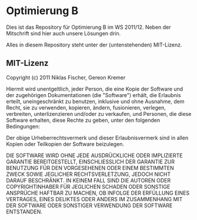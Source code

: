 Optimierung B
=============

Dies ist das Repository für Optimierung B im WS 2011/12.
Neben der Mitschrift sind hier auch unsere Lösungen drin.

Alles in diesem Repository steht unter der (untenstehenden) MIT-Lizenz.


MIT-Lizenz
----------

Copyright (c) 2011 Niklas Fischer, Gereon Kremer

Hiermit wird unentgeltlich, jeder Person, die eine Kopie der Software und der zugehörigen Dokumentationen (die "Software") erhält, die Erlaubnis erteilt, uneingeschränkt zu benutzen, inklusive und ohne Ausnahme, dem Recht, sie zu verwenden, kopieren, ändern, fusionieren, verlegen, verbreiten, unterlizenzieren und/oder zu verkaufen, und Personen, die diese Software erhalten, diese Rechte zu geben, unter den folgenden Bedingungen:

Der obige Urheberrechtsvermerk und dieser Erlaubnisvermerk sind in allen Kopien oder Teilkopien der Software beizulegen.

DIE SOFTWARE WIRD OHNE JEDE AUSDRÜCKLICHE ODER IMPLIZIERTE GARANTIE BEREITGESTELLT, EINSCHLIESSLICH DER GARANTIE ZUR BENUTZUNG FÜR DEN VORGESEHENEN ODER EINEM BESTIMMTEN ZWECK SOWIE JEGLICHER RECHTSVERLETZUNG, JEDOCH NICHT DARAUF BESCHRÄNKT. IN KEINEM FALL SIND DIE AUTOREN ODER COPYRIGHTINHABER FÜR JEGLICHEN SCHADEN ODER SONSTIGE ANSPRÜCHE HAFTBAR ZU MACHEN, OB INFOLGE DER ERFÜLLUNG EINES VERTRAGES, EINES DELIKTES ODER ANDERS IM ZUSAMMENHANG MIT DER SOFTWARE ODER SONSTIGER VERWENDUNG DER SOFTWARE ENTSTANDEN.